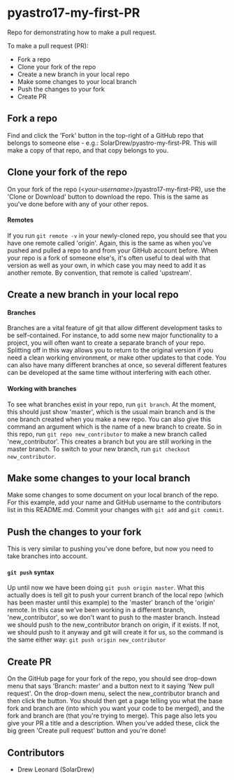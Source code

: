 # pyastro17-my-first-PR
Repo for demonstrating how to make a pull request.

To make a pull request (PR):
- Fork a repo
- Clone your fork of the repo
- Create a new branch in your local repo
- Make some changes to your local branch
- Push the changes to your fork
- Create PR

## Fork a repo
Find and click the 'Fork' button in the top-right of a GitHub repo that belongs to someone else - e.g.: SolarDrew/pyastro-my-first-PR.
This will make a copy of that repo, and that copy belongs to you.

## Clone your fork of the repo
On your fork of the repo (<_your-username_>/pyastro17-my-first-PR), use the 'Clone or Download' button to download the repo.
This is the same as you've done before with any of your other repos.

#### Remotes
If you run `git remote -v` in your newly-cloned repo, you should see that you have one remote called 'origin'.
Again, this is the same as when you've pushed and pulled a repo to and from your GitHub account before.
When your repo is a fork of someone else's, it's often useful to deal with that version as well as your own, in which case you may need to add it as another remote.
By convention, that remote is called 'upstream'.

## Create a new branch in your local repo
#### Branches
Branches are a vital feature of git that allow different development tasks to be self-contained.
For instance, to add some new major functionality to a project, you will often want to create a separate branch of your repo.
Splitting off in this way allows you to return to the original version if you need a clean working environment, or make other updates to that code.
You can also have many different branches at once, so several different features can be developed at the same time without interfering with each other.

#### Working with branches
To see what branches exist in your repo, run `git branch`.
At the moment, this should just show 'master', which is the usual main branch and is the one branch created when you make a new repo.
You can also give this command an argument which is the name of a new branch to create.
So in this repo, run `git repo new_contributor` to make a new branch called 'new_contributor'.
This creates a branch but you are still working in the master branch.
To switch to your new branch, run `git checkout new_contributor`.

## Make some changes to your local branch
Make some changes to some document on your local branch of the repo.
For this example, add your name and GitHub username to the contributors list in this README.md.
Commit your changes with `git add` and `git commit`.

## Push the changes to your fork
This is very similar to pushing you've done before, but now you need to take branches into account.

#### `git push` syntax
Up until now we have been doing `git push origin master`.
What this actually does is tell git to push your current branch of the local repo (which has been master until this example) to the 'master' branch of the 'origin' remote.
In this case we've been working in a different branch, 'new_contributor', so we don't want to push to the master branch.
Instead we should push to the new_contributor branch on origin, if it exists.
If not, we should push to it anyway and git will create it for us, so the command is the same either way:
`git push origin new_contributor`

## Create PR
On the GitHub page for your fork of the repo, you should see drop-down menu that says 'Branch: master' and a button next to it saying 'New pull request'.
On the drop-down menu, select the new_contributor branch and then click the button.
You should then get a page telling you what the base fork and branch are (into which you want your code to be merged), and the fork and branch are (that you're trying to merge).
This page also lets you give your PR a title and a description.
When you've added these, click the big green 'Create pull request' button and you're done!

## Contributors

- Drew Leonard (SolarDrew)
